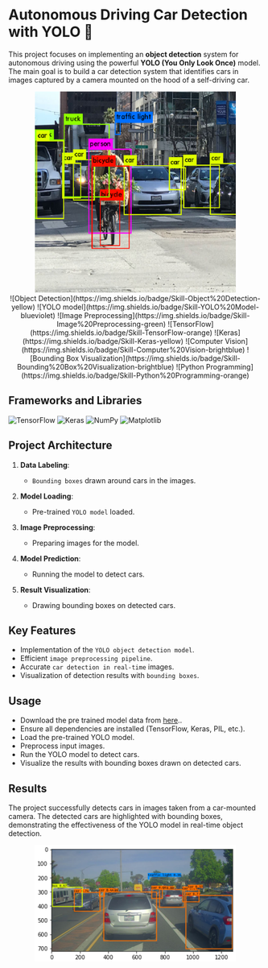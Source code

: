 # Autonomous Driving Car Detection with YOLO 🚙

This project focuses on implementing an **object detection** system for autonomous driving using the powerful **YOLO (You Only Look Once)** model. The main goal is to build a car detection system that identifies cars in images captured by a camera mounted on the hood of a self-driving car.
<center> <img src="nb_images\dataset-card.png" style="width:400px;"></center>
<center>
![Object Detection](https://img.shields.io/badge/Skill-Object%20Detection-yellow)
![YOLO model](https://img.shields.io/badge/Skill-YOLO%20Model-blueviolet)
![Image Preprocessing](https://img.shields.io/badge/Skill-Image%20Preprocessing-green)
![TensorFlow](https://img.shields.io/badge/Skill-TensorFlow-orange)
![Keras](https://img.shields.io/badge/Skill-Keras-yellow)
![Computer Vision](https://img.shields.io/badge/Skill-Computer%20Vision-brightblue)
![Bounding Box Visualization](https://img.shields.io/badge/Skill-Bounding%20Box%20Visualization-brightblue)
![Python Programming](https://img.shields.io/badge/Skill-Python%20Programming-orange)

</center>

## Frameworks and Libraries
![TensorFlow](https://img.shields.io/badge/TensorFlow-2.16.1-orange.svg?style=flat&logo=tensorflow)
![Keras](https://img.shields.io/badge/Keras-3.3.3-red.svg?style=flat&logo=keras)
![NumPy](https://img.shields.io/badge/NumPy-1.26.4-blue.svg?style=flat&logo=numpy)
![Matplotlib](https://img.shields.io/badge/Matplotlib-3.6.2-green.svg?style=flat&logo=matplotlib)

## Project Architecture
1. **Data Labeling**:
   - `Bounding boxes` drawn around cars in the images.

2. **Model Loading**:
   - Pre-trained `YOLO model` loaded.

3. **Image Preprocessing**:
   - Preparing images for the model.

4. **Model Prediction**:
   -  Running the model to detect cars.

5. **Result Visualization**:
   - Drawing bounding boxes on detected cars.

## Key Features
- Implementation of the `YOLO object detection model`.
- Efficient `image preprocessing pipeline`.
- Accurate `car detection in real-time` images.
- Visualization of detection results with `bounding boxes`.

## Usage
- Download the pre trained model data from [here](https://drive.google.com/file/d/1ozWxLf-JY6Qe6Ik6-KLVCOdayGipYj-T/view?usp=drive_link)..
- Ensure all dependencies are installed (TensorFlow, Keras, PIL, etc.).
- Load the pre-trained YOLO model.
- Preprocess input images.
- Run the YOLO model to detect cars.
- Visualize the results with bounding boxes drawn on detected cars.

## Results

The project successfully detects cars in images taken from a car-mounted camera. The detected cars are highlighted with bounding boxes, demonstrating the effectiveness of the YOLO model in real-time object detection.
<center>
<img src="nb_images\result.png" style="width:400px;"></center>
